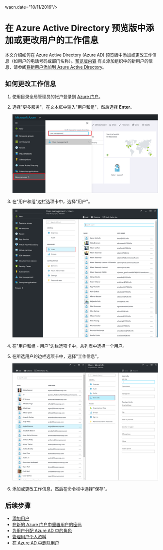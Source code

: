 <properties
	pageTitle="在 Azure Active Directory 预览版中添加或更改用户的工作信息 | Azure"
	description="说明如何在 Azure Active Directory 中添加用户的电话号码、部门名称和其他工作信息"
	services="active-directory"
	documentationCenter=""
	authors="curtand"
	manager="femila"
	editor=""/>

<tags
	ms.service="active-directory"
	ms.workload="identity"
	ms.tgt_pltfrm="na"
	ms.devlang="na"
	ms.topic="article"
	ms.date="09/12/2016"
	ms.author="curtand"
   wacn.date="10/11/2016"/>
   	wacn.date="10/11/2016"/>

# 在 Azure Active Directory 预览版中添加或更改用户的工作信息

本文介绍如何在 Azure Active Directory (Azure AD) 预览版中添加或更改工作信息（如用户的电话号码或部门名称）。[预览版内容](/documentation/articles/active-directory-preview-explainer/) 有关添加组织中的新用户的信息，请参阅[将新用户添加到 Azure Active Directory](/documentation/articles/active-directory-users-create-external-azure-portal/)。

## 如何更改工作信息

1.  使用目录全局管理员的帐户登录到 [Azure 门户](https://portal.azure.cn)。

2.  选择"更多服务"，在文本框中输入"用户和组"，然后选择 **Enter**。

    ![打开"用户管理"](./media/active-directory-users-work-info-azure-portal/create-users-user-management.png)

3.  在"用户和组"边栏选项卡中，选择"用户"。

    ![打开"用户"边栏选项卡](./media/active-directory-users-work-info-azure-portal/create-users-open-users-blade.png)

4. 在"用户和组 - 用户"边栏选项卡中，从列表中选择一个用户。

5. 在所选用户的边栏选项卡中，选择"工作信息"。

    ![打开"工作信息"](./media/active-directory-users-work-info-azure-portal/active-directory-create-users-work-info.png)

6. 添加或更改工作信息，然后在命令栏中选择"保存"。

## 后续步骤

- [添加用户](/documentation/articles/active-directory-users-create-azure-portal/)
- [在新的 Azure 门户中重置用户的密码](/documentation/articles/active-directory-users-reset-password-azure-portal/)
- [为用户分配 Azure AD 中的角色](/documentation/articles/active-directory-users-assign-role-azure-portal/)
- [管理用户个人资料](/documentation/articles/active-directory-users-profile-azure-portal/)
- [在 Azure AD 中删除用户](/documentation/articles/active-directory-users-delete-user-azure-portal/)

<!---HONumber=Mooncake_0926_2016-->
